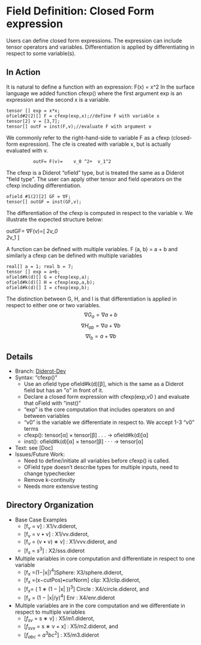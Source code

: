 # Field Definition: Closed Form expression

Users can define closed form expressions. The expression can include tensor operators and variables.  Differentiation is applied by differentiating in respect to some variable(s).
	
## In Action
It is natural to define a function with an expression: F(x) = x^2 
In the surface language we added function cfexp() where the first argument exp is an expression and the second x is a variable.
 ``` 
tensor [] exp = x*x;  
ofield#2(2)[] F = cfexp(exp,x);//define F with variable x 
tensor[2] v = [3,7];  
tensor[] outF = inst(F,v);//evaluate F with argument v
 ```
We commonly refer to the right-hand-side to variable F as a cfexp (closed-form expression). The cfe is created with variable x, but is actually evaluated with v. 

              outF= F(v)=    v_0 ^2+  v_1^2  

The cfexp is a Diderot “ofield” type, but is treated the same as a Diderot "field type". The user can apply other tensor and field operators on the cfexp including differentiation.
  ```
ofield #1(2)[2] GF = ∇F; 
tensor[] outGF = inst(GF,v);
 ```
The differentiation of the cfexp is computed in respect to the variable v. We illustrate the expected structure below:      

   outGF=  ∇F(v)=[  2*v_0   
                    2*v_1  ]


A function can be defined with multiple variables.
                    F (a, b) = a + b 
and similarly a cfexp can be defined with multiple variables
  ```
real[] a = 1; real b = 7;  
tensor [] exp = a+b;  
ofield#k(d)[] G = cfexp(exp,a); 
ofield#k(d)[] H = cfexp(exp,a,b); 
ofield#k(d)[] I = cfexp(exp,b);
 ```
The distinction between G, H, and I is that differentiation is applied in respect to either one or two variables.
$$∇ G_{a}= ∇ a +b $$$$ ∇ H_{ab}= ∇ a +∇ b  $$$$ ∇  I_{b}=   a +∇ b$$

## Details
* Branch:   [Diderot-Dev](https://github.com/cchiw/Diderot-Dev) 
* Syntax: “cfexp()"
	- Use an ofield type ofield#k(d)[β], which is the same as a Diderot field but has an "o" in  front of it.
	- Declare a closed form expression with cfexp(exp,v0 ) and evaluate that oField with “inst()”
	* “exp” is the core computation that includes operators on and between variables 
	* “v0” is the variable we differentiate in respect to. We accept 1-3 “v0” terms  
	* cfexp(): tensor[α] × tensor[β] . . . → ofield#k(d)[α]  
	* inst(): ofield#k(d)[α] × tensor[β] · · · → tensor[α]
* Text: see [Doc]
* Issues/Future Work:  
	* Need to define/initiate all variables before cfexp() is called.  
	* OField type doesn’t describe types for multiple inputs, need to change typechecker 
	* Remove k-continuity 
	*  Needs more extensive testing
## Directory Organization
* Base Case Examples
	*   [f$_{v}$ = v] : X1/v.diderot, 
	* [f$_{v}$ = v • v] : X1/vv.diderot,
	*  [f$_{v}$ = (v • v) ∗ v] : X1/vvv.diderot, and 
	* [f$_{s}$ = $s^3$] : X2/sss.diderot
* Multiple variables in core computation and differentiate in respect to one variable
	*  [f$_{x}$ =(1−|x|)$^4$]Sphere: X3/sphere.diderot,
	*  [f$_{x}$ =(x−cutPos)•curNorm] clip: X3/clip.diderot,
	*  [f$_{x}$= ( 1 ∗ (1 − |x| ))$^3$] Circle : X4/circle.diderot, and 
	* [f$_{x}$ = (1 − |x|/y)$^4$] Enr : X4/enr.diderot
* Multiple variables are in the core computation and we differentiate in respect to multiple variables  
	* [$f_{sv}$ = s ∗ v] : X5/m1.diderot, 
	* [$f_{svx}$ = s ∗ v + x] : X5/m2.diderot, and
	*  [$f_{abc}$ = $a^3bc^2$] : X5/m3.diderot